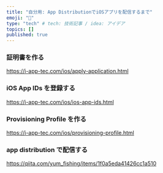 ```yaml
---
title: "自分用: App DistributionでiOSアプリを配信するまで"
emoji: "🍣"
type: "tech" # tech: 技術記事 / idea: アイデア
topics: []
published: true
---
```


### 証明書を作る

https://i-app-tec.com/ios/apply-application.html

### iOS App IDs を登録する

https://i-app-tec.com/ios/ios-app-ids.html

### Provisioning Profile を作る

https://i-app-tec.com/ios/provisioning-profile.html

### app distribution で配信する

https://qiita.com/yum_fishing/items/1f0a5eda41426cc1a510

